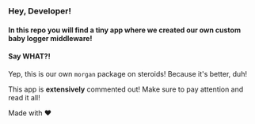 ### Hey, Developer!

#### In this repo you will find a tiny app where we created our own custom baby logger middleware!

#### Say WHAT?!

Yep, this is our own `morgan` package on steroids! Because it's better, duh!


This app is **extensively** commented out!
Make sure to pay attention and read it all!


Made with ❤️
